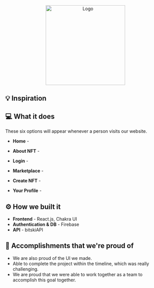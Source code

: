 <div align="center">
    <img src="https://cdn.discordapp.com/attachments/884660427382988801/942171632569569320/unknown.png" alt="Logo" height="250px">
</div>


## 💡 Inspiration



## 💻 What it does
These six options will appear whenever a person visits our website.

- **Home** - 

- **About NFT** - 

- **Login** - 

- **Marketplace** - 

- **Create NFT** - 

- **Your Profile** - 

## ⚙️ How we built it
- **Frontend** - React.js, Chakra UI
- **Authentication & DB** - Firebase
- **API** - bitskiAPI

## 🏅 Accomplishments that we're proud of
- We are also proud of the UI we made.
- Able to complete the project within the timeline, which was really challenging.
- We are proud that we were able to work together as a team to accomplish this goal together.

